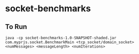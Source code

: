 # socket-benchmarks
## To Run
```
java -cp socket-benchmarks-1.0-SNAPSHOT-shaded.jar com.myprjs.socket.BenchmarkMain <tcp_socket/domain_socket> <numMessages> <messageLength> <numIterations>
```
